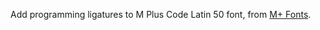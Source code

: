 Add programming ligatures to M Plus Code Latin 50 font, from [M+ Fonts](https://mplusfonts.github.io/).
